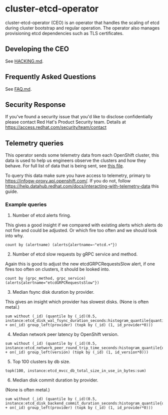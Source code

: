 # cluster-etcd-operator

cluster-etcd-operator (CEO) is an operator that handles the scaling of etcd during cluster bootstrap and regular operation. The operator also manages provisioning etcd dependencies such as TLS certificates.

## Developing the CEO

See [HACKING.md](docs/HACKING.md).

## Frequently Asked Questions

See [FAQ.md](docs/FAQ.md).

## Security Response

If you've found a security issue that you'd like to disclose confidentially
please contact Red Hat's Product Security team. Details at
https://access.redhat.com/security/team/contact

## Telemetry queries

This operator sends some telemetry data from each OpenShift cluster, this data is used to help us engineers observe the clusters and how they behave. For full list of data that is being sent, see [this file](https://github.com/openshift/cluster-monitoring-operator/blob/master/manifests/0000_50_cluster-monitoring-operator_04-config.yaml).

To query this data make sure you have access to telemetry, primary to https://infogw-proxy.api.openshift.com/. If you do not, follow https://help.datahub.redhat.com/docs/interacting-with-telemetry-data this guide.

### Example queries

1. Number of etcd alerts firing.

This gives a good insight if we compared with existing alerts which alerts do not fire and could be adjusted. Or which fire too often and we should look into why.

```console
count by (alertname) (alerts{alertname=~"etcd.+"})
```

2. Number of etcd slow requests by gRPC service and method.

Again this is good to adjust the new etcdGRPCRequestsSlow alert, if one fires too often on clusters, it should be looked into.

```console
count by (grpc_method, grpc_service) (alerts{alertname="etcdGRPCRequestsSlow"})
```
 
3. Median fsync disk duration by provider.

This gives an insight which provider has slowest disks.
(None is often metal.)

```console
sum without (_id) (quantile by (_id)(0.5, instance:etcd_disk_wal_fsync_duration_seconds:histogram_quantile{quantile="0.99"}) + on(_id) group_left(provider) (topk by (_id) (1, id_provider*0)))
```

4. Median network peer latency by OpenShift version.

```console
sum without (_id) (quantile by (_id)(0.5, instance:etcd_network_peer_round_trip_time_seconds:histogram_quantile{quantile="0.99"}) + on(_id) group_left(version) (topk by (_id) (1, id_version*0)))
```

5. Top 100 clusters by db size.

```console
topk(100, instance:etcd_mvcc_db_total_size_in_use_in_bytes:sum)
```

6. Median disk commit duration by provider.

(None is often metal.)

```console
sum without (_id) (quantile by (_id)(0.5, instance:etcd_disk_backend_commit_duration_seconds:histogram_quantile{quantile="0.99"}) + on(_id) group_left(provider) (topk by (_id) (1, id_provider*0)))
```
